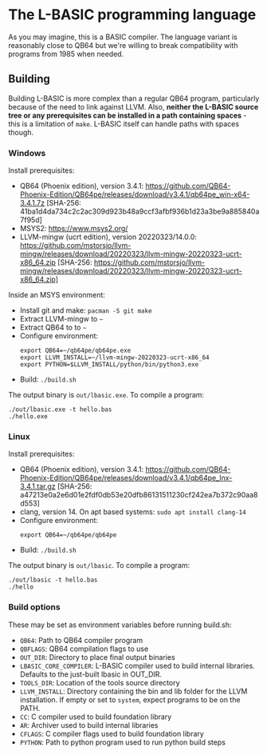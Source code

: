 The L-BASIC programming language
======================

As you may imagine, this is a BASIC compiler. The language variant is reasonably close to QB64 but we're willing to break compatibility with programs from 1985 when needed.

## Building
Building L-BASIC is more complex than a regular QB64 program, particularly because of the need to link against LLVM. Also, **neither the L-BASIC source tree or any prerequisites can be installed in a path containing spaces** - this is a limitation of `make`. L-BASIC itself can handle paths with spaces though.

### Windows
Install prerequisites:
 - QB64 (Phoenix edition), version 3.4.1: https://github.com/QB64-Phoenix-Edition/QB64pe/releases/download/v3.4.1/qb64pe_win-x64-3.4.1.7z [SHA-256: 41ba1d4da734c2c2ac309d923b48a9ccf3afbf936b1d23a3be9a885840a7f95d]
 - MSYS2: https://www.msys2.org/
 - LLVM-mingw (ucrt edition), version 20220323/14.0.0: https://github.com/mstorsjo/llvm-mingw/releases/download/20220323/llvm-mingw-20220323-ucrt-x86_64.zip [SHA-256: https://github.com/mstorsjo/llvm-mingw/releases/download/20220323/llvm-mingw-20220323-ucrt-x86_64.zip]

Inside an MSYS environment:
 - Install git and make: `pacman -S git make`
 - Extract LLVM-mingw to `~`
 - Extract QB64 to to `~`
 - Configure environment:
    ```
    export QB64=~/qb64pe/qb64pe.exe
    export LLVM_INSTALL=~/llvm-mingw-20220323-ucrt-x86_64
    export PYTHON=$LLVM_INSTALL/python/bin/python3.exe
    ```
 - Build: `./build.sh`

 The output binary is `out/lbasic.exe`. To compile a program:
 ```
 ./out/lbasic.exe -t hello.bas
 ./hello.exe
 ```

### Linux
Install prerequisites:
 - QB64 (Phoenix edition), version 3.4.1: https://github.com/QB64-Phoenix-Edition/QB64pe/releases/download/v3.4.1/qb64pe_lnx-3.4.1.tar.gz [SHA-256: a47213e0a2e6d01e2fdf0db53e20dfb86131511230cf242ea7b372c90aa8d553]
 - clang, version 14. On apt based systems: `sudo apt install clang-14`
 - Configure environment:
    ```
    export QB64=~/qb64pe/qb64pe
    ```
 - Build: `./build.sh`

 The output binary is `out/lbasic`. To compile a program:
 ```
 ./out/lbasic -t hello.bas
 ./hello
 ```

 ### Build options
 These may be set as environment variables before running build.sh:
  - `QB64`: Path to QB64 compiler program
  - `QBFLAGS`: QB64 compilation flags to use
  - `OUT_DIR`: Directory to place final output binaries
  - `LBASIC_CORE_COMPILER`: L-BASIC compiler used to build internal libraries. Defaults to the just-built lbasic in OUT_DIR.
  - `TOOLS_DIR`: Location of the tools source directory
  - `LLVM_INSTALL`: Directory containing the bin and lib folder for the LLVM installation. If empty or set to `system`, expect programs to be on the PATH.
  - `CC`: C compiler used to build foundation library
  - `AR`: Archiver used to build internal libraries
  - `CFLAGS`: C compiler flags used to build foundation library
  - `PYTHON`: Path to python program used to run python build steps
